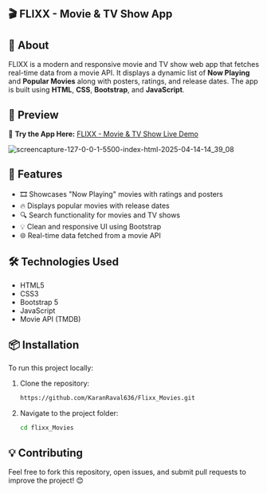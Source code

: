 ## 🎬 FLIXX - Movie & TV Show App

## 📌 About
FLIXX is a modern and responsive movie and TV show web app that fetches real-time data from a movie API. It displays a dynamic list of **Now Playing** and **Popular Movies** along with posters, ratings, and release dates. The app is built using **HTML**, **CSS**, **Bootstrap**, and **JavaScript**.


## 🎥 Preview
🔗 **Try the App Here:** [FLIXX - Movie & TV Show Live Demo](https://karanraval636.github.io/Flixx_Movies/)

![screencapture-127-0-0-1-5500-index-html-2025-04-14-14_39_08](https://github.com/user-attachments/assets/334920a4-9d52-41cc-9f67-e4d79768cbd6)


## 🚀 Features
- 🎞️ Showcases "Now Playing" movies with ratings and posters  
- 🔥 Displays popular movies with release dates  
- 🔍 Search functionality for movies and TV shows  
- 💡 Clean and responsive UI using Bootstrap  
- 🌐 Real-time data fetched from a movie API 

## 🛠️ Technologies Used
- HTML5  
- CSS3  
- Bootstrap 5  
- JavaScript 
- Movie API (TMDB)

## 📦 Installation
To run this project locally:

1. Clone the repository:
   ```sh
   https://github.com/KaranRaval636/Flixx_Movies.git

2. Navigate to the project folder:
   ```sh
   cd flixx_Movies

## 💡 Contributing
Feel free to fork this repository, open issues, and submit pull requests to improve the project! 😊
